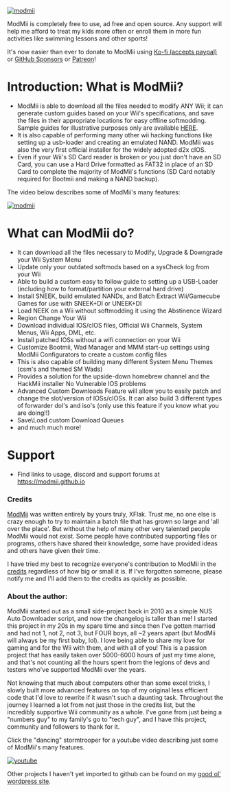[![modmii](https://modmii.github.io/Images/modmiibanner.png)](https://modmii.github.io/)

ModMii is completely free to use, ad free and open source. Any support will help me afford to treat my kids more often or enroll them in more fun activities like swimming lessons and other sports!

It's now easier than ever to donate to ModMii using [Ko-fi (accepts paypal)](https://ko-fi.com/T6T3JYHBO) or [GitHub Sponsors](https://github.com/sponsors/xflak) or [Patreon](https://www.patreon.com/join/10186747/checkout)!

# Introduction: What is ModMii?

- ModMii is able to download all the files needed to modify ANY Wii; it can generate custom guides based on your Wii's specifications, and save the files in their appropriate locations for easy offline softmodding. Sample guides for illustrative purposes only are available [HERE](https://modmii.github.io/sampleguides).
- It is also capable of performing many other wii hacking functions like setting up a usb-loader and creating an emulated NAND. ModMii was also the very first official installer for the widely adopted d2x cIOS.
- Even if your Wii's SD Card reader is broken or you just don't have an SD Card, you can use a Hard Drive formatted as FAT32 in place of an SD Card to complete the majority of ModMii's functions (SD Card notably required for Bootmii and making a NAND backup).

The video below describes some of ModMii's many features:

[![modmii](https://user-images.githubusercontent.com/11338309/162269303-40905c68-70b9-4d09-a51c-7ca6a3cdca46.png)](https://youtu.be/GMz_R18Z5oQ)


# What can ModMii do?
- It can download all the files necessary to Modify, Upgrade & Downgrade your Wii System Menu
- Update only your outdated softmods based on a sysCheck log from your Wii
- Able to build a custom easy to follow guide to setting up a USB-Loader (including how to format/partition your external hard drive)
- Install SNEEK, build emulated NANDs, and Batch Extract Wii/Gamecube Games for use with SNEEK+DI or UNEEK+DI
- Load NEEK on a Wii without softmodding it using the Abstinence Wizard
- Region Change Your Wii
- Download individual IOS/cIOS files, Official Wii Channels, System Menus, Wii Apps, DML, etc.
- Install patched IOSs without a wifi connection on your Wii
- Customize Bootmii, Wad Manager and MMM start-up settings using ModMii Configurators to create a custom config files
- This is also capable of building many different System Menu Themes (csm's and themed SM Wads)
- Provides a solution for the upside-down homebrew channel and the HackMii installer No Vulnerable IOS problems
- Advanced Custom Downloads Feature will allow you to easily patch and change the slot/version of IOSs/cIOSs. It can also build 3 different types of forwarder dol's and iso's (only use this feature if you know what you are doing!!)
- Save\Load custom Download Queues
- and much much more!

# Support
- Find links to usage, discord and support forums at https://modmii.github.io

### **Credits**
[ModMii](https://modmii.github.io/) was written entirely by yours truly, XFlak. Trust me, no one else is crazy enough to try to maintain a batch file that has grown so large and 'all over the place'. But without the help of many other very talented people ModMii would not exist. Some people have contributed supporting files or programs, others have shared their knowledge, some have provided ideas and others have given their time.

I have tried my best to recognize everyone's contribution to ModMii in the [credits](https://modmii.github.io/credits.html) regardless of how big or small it is. If I've forgotten someone, please notify me and I'll add them to the credits as quickly as possible.

### **About the author:**
ModMii started out as a small side-project back in 2010 as a simple NUS Auto Downloader script, and now the changelog is taller than me! I started this project in my 20s in my spare time and since then I've gotten married and had not 1, not 2, not 3, but FOUR boys, all ~2 years apart (but ModMii will always be my first baby, lol). I love being able to share my love for gaming and for the Wii with them, and with all of you! This is a passion project that has easily taken over 5000-6000 hours of just my time alone, and that's not counting all the hours spent from the legions of devs and testers who've supported ModMii over the years.

Not knowing that much about computers other than some excel tricks, I slowly built more advanced features on top of my original less efficient code that I'd love to rewrite if it wasn't such a daunting task. Throughout the journey I learned a lot from not just those in the credits list, but the incredibly supportive Wii community as a whole. I've gone from just being a "numbers guy" to my family's go to "tech guy", and I have this project, community and followers to thank for it.

Click the "dancing" stormtrooper for a youtube video describing just some of ModMii's many features.

[![youtube](https://modmii.github.io/Images/FN2187.gif)](https://www.youtube.com/watch?v=GMz_R18Z5oQ)

Other projects I haven't yet imported to github can be found on my [good ol' wordpress site](https://xflak40.wordpress.com).

